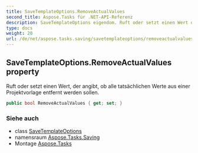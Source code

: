 ```yaml
---
title: SaveTemplateOptions.RemoveActualValues
second_title: Aspose.Tasks für .NET-API-Referenz
description: SaveTemplateOptions eigendom. Ruft oder setzt einen Wert der angibt ob alle tatsächlichen Werte aus einer Projektvorlage entfernt werden sollen.
type: docs
weight: 20
url: /de/net/aspose.tasks.saving/savetemplateoptions/removeactualvalues/
---
```

## SaveTemplateOptions.RemoveActualValues property

Ruft oder setzt einen Wert, der angibt, ob alle tatsächlichen Werte aus einer Projektvorlage entfernt werden sollen.

```csharp
public bool RemoveActualValues { get; set; }
```

### Siehe auch

* class [SaveTemplateOptions](../)
* namensraum [Aspose.Tasks.Saving](../../savetemplateoptions/)
* Montage [Aspose.Tasks](../../../)



